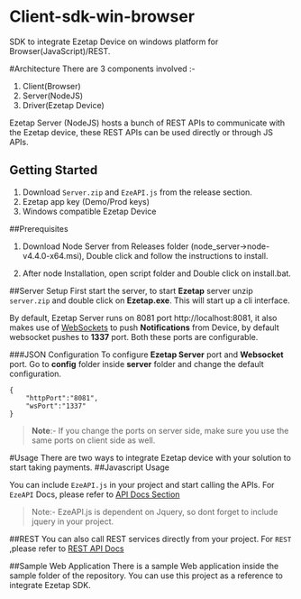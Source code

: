 # Client-sdk-win-browser

SDK to integrate Ezetap Device on windows platform for Browser(JavaScript)/REST.

#Architecture
There are 3 components involved :-

1. Client(Browser)
2. Server(NodeJS)
3. Driver(Ezetap Device)

Ezetap Server (NodeJS) hosts a bunch of REST APIs to communicate with the Ezetap device, these REST APIs can be used directly or through JS APIs. 

## Getting Started
1. Download ````Server.zip```` and ````EzeAPI.js```` from the release section.
2. Ezetap app key (Demo/Prod keys)
3. Windows compatible Ezetap Device 

##Prerequisites
1. Download Node Server from Releases folder (node_server->node-v4.4.0-x64.msi), Double click and follow the instructions to install.

2. After node Installation, open script folder and Double click on install.bat.

##Server Setup
First start the server, to start **Ezetap** server unzip ````server.zip```` and double click on **Ezetap.exe**. This will start up a cli interface.

By default, Ezetap Server runs on 8081 port <a>http://localhost:8081</a>, it also makes use of <a href="https://en.wikipedia.org/wiki/WebSocket">WebSockets</a> to push **Notifications** from Device, by default websocket pushes to **1337** port. Both these ports are configurable.

###JSON Configuration 
To configure **Ezetap Server** port and **Websocket** port. Go to **config** folder inside **server** folder and change the default configuration.



	{
		"httpPort":"8081",
		"wsPort":"1337"
	}

>**Note**:- If you change the ports on server side, make sure you use the same ports on client side as well.


#Usage
There are two ways to integrate Ezetap device with your solution to start taking payments.
##Javascript Usage

You can include ````EzeAPI.js```` in your project and start calling the APIs. For ````EzeAPI```` Docs, please refer to <a href="http://developers.ezetap.com/api/?javascript#initialize">API Docs Section</a>


 
>Note:- EzeAPI.js is dependent on Jquery, so dont forget to include jquery in your project.


##REST
You can also call REST services directly from your project. For ````REST```` ,please refer to <a href="http://developers.ezetap.com/api/?conf#initialize">REST API Docs</a>

##Sample Web Application
There is a sample Web application inside the sample folder of the repository. You can use this project as a reference to integrate Ezetap SDK.


